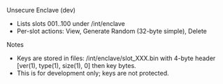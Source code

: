 Unsecure Enclave (dev)

- Lists slots 001..100 under /int/enclave
- Per-slot actions: View, Generate Random (32-byte simple), Delete

Notes
- Keys are stored in files: /int/enclave/slot_XXX.bin with 4-byte header [ver(1), type(1), size(1), 0] then key bytes.
- This is for development only; keys are not protected.
